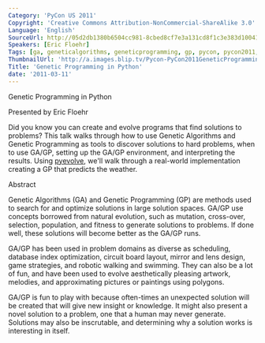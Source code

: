 ```yaml
---
Category: 'PyCon US 2011'
Copyright: 'Creative Commons Attribution-NonCommercial-ShareAlike 3.0'
Language: 'English'
SourceUrl: http://05d2db1380b6504cc981-8cbed8cf7e3a131cd8f1c3e383d10041.r93.cf2.rackcdn.com/pycon-us-2011/428_genetic-programming-in-python.mp4
Speakers: [Eric Floehr]
Tags: [ga, geneticalgorithms, geneticprogramming, gp, pycon, pycon2011, pyevolve]
ThumbnailUrl: 'http://a.images.blip.tv/Pycon-PyCon2011GeneticProgrammingInPython350.png'
Title: 'Genetic Programming in Python'
date: '2011-03-11'
---
```

Genetic Programming in Python

Presented by Eric Floehr

Did you know you can create and evolve programs that find solutions to
problems? This talk walks through how to use Genetic Algorithms and Genetic
Programming as tools to discover solutions to hard problems, when to use
GA/GP, setting up the GA/GP environment, and interpreting the results. Using
[pyevolve](http://pyevolve.sourceforge.net/), we'll walk through a real-world
implementation creating a GP that predicts the weather.

Abstract

Genetic Algorithms (GA) and Genetic Programming (GP) are methods used to
search for and optimize solutions in large solution spaces. GA/GP use concepts
borrowed from natural evolution, such as mutation, cross-over, selection,
population, and fitness to generate solutions to problems. If done well, these
solutions will become better as the GA/GP runs.

GA/GP has been used in problem domains as diverse as scheduling, database
index optimization, circuit board layout, mirror and lens design, game
strategies, and robotic walking and swimming. They can also be a lot of fun,
and have been used to evolve aesthetically pleasing artwork, melodies, and
approximating pictures or paintings using polygons.

GA/GP is fun to play with because often-times an unexpected solution will be
created that will give new insight or knowledge. It might also present a novel
solution to a problem, one that a human may never generate. Solutions may also
be inscrutable, and determining why a solution works is interesting in itself.

